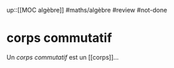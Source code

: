 up::[[MOC algèbre]]
#maths/algèbre #review #not-done
# corps commutatif
Un *corps commutatif* est un [[corps]]...
